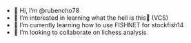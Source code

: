 - 👋 Hi, I’m @rubencho78
- 👀 I’m interested in learning what the hell is this👀 (VCS)
- 🌱 I’m currently learning how to use FISHNET for stockfish14
- 💞️ I’m looking to collaborate on lichess analysis

<!---
rubencho78/rubencho78 is a ✨ special ✨ repository because its `README.md` (this file) appears on your GitHub profile.
You can click the Preview link to take a look at your changes.
--->
